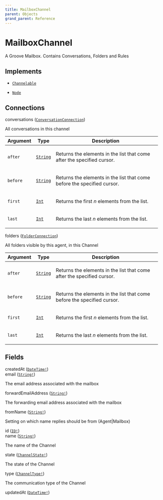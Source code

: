 ```yaml
---
title: MailboxChannel
parent: Objects
grand_parent: Reference
---
```


# MailboxChannel

A Groove Mailbox. Contains Conversations, Folders and Rules

## Implements

- <code><a href="/docs/reference/interface/channelable">Channelable</a></code>

- <code><a href="/docs/reference/interface/node">Node</a></code>

## Connections

<div class="field-entry ">
  <span id="conversations" class="field-name connection-name anchored">conversations (<code><a href="/docs/reference/connection_type/conversation_connection">ConversationConnection</a></code>)</span>

  <div class="description-wrapper">
   <p>All conversations in this channel</p>
     <table class="arguments">
  <thead>
  <tr>
    <th>Argument</th>
    <th>Type</th>
    <th>Description</th>
  </tr>
  </thead>
  <tbody>

  <tr>
  <td><code class="anchored">after</code></td>
  <td>
    <code><a href="/docs/reference/scalar/string">String</a></code>
  </td>
  <td>
    <p>Returns the elements in the list that come after the specified cursor.</p>
   </td>
  </tr>

  <tr>
  <td><code class="anchored">before</code></td>
  <td>
    <code><a href="/docs/reference/scalar/string">String</a></code>
  </td>
  <td>
    <p>Returns the elements in the list that come before the specified cursor.</p>
   </td>
  </tr>

  <tr>
  <td><code class="anchored">first</code></td>
  <td>
    <code><a href="/docs/reference/scalar/int">Int</a></code>
  </td>
  <td>
    <p>Returns the first <em>n</em> elements from the list.</p>
   </td>
  </tr>

  <tr>
  <td><code class="anchored">last</code></td>
  <td>
    <code><a href="/docs/reference/scalar/int">Int</a></code>
  </td>
  <td>
    <p>Returns the last <em>n</em> elements from the list.</p>
   </td>
  </tr>

  </tbody>
</table>

  </div>
</div>

<div class="field-entry ">
  <span id="folders" class="field-name connection-name anchored">folders (<code><a href="/docs/reference/connection_type/folder_connection">FolderConnection</a></code>)</span>

  <div class="description-wrapper">
   <p>All folders visible by this agent, in this Channel</p>
     <table class="arguments">
  <thead>
  <tr>
    <th>Argument</th>
    <th>Type</th>
    <th>Description</th>
  </tr>
  </thead>
  <tbody>

  <tr>
  <td><code class="anchored">after</code></td>
  <td>
    <code><a href="/docs/reference/scalar/string">String</a></code>
  </td>
  <td>
    <p>Returns the elements in the list that come after the specified cursor.</p>
   </td>
  </tr>

  <tr>
  <td><code class="anchored">before</code></td>
  <td>
    <code><a href="/docs/reference/scalar/string">String</a></code>
  </td>
  <td>
    <p>Returns the elements in the list that come before the specified cursor.</p>
   </td>
  </tr>

  <tr>
  <td><code class="anchored">first</code></td>
  <td>
    <code><a href="/docs/reference/scalar/int">Int</a></code>
  </td>
  <td>
    <p>Returns the first <em>n</em> elements from the list.</p>
   </td>
  </tr>

  <tr>
  <td><code class="anchored">last</code></td>
  <td>
    <code><a href="/docs/reference/scalar/int">Int</a></code>
  </td>
  <td>
    <p>Returns the last <em>n</em> elements from the list.</p>
   </td>
  </tr>

  </tbody>
</table>

  </div>
</div>

## Fields

<div class="field-entry ">
  <span id="created_at" class="field-name anchored">createdAt (<code><a href="/docs/reference/scalar/date_time">DateTime!</a></code>)</span>

  <div class="description-wrapper">

  </div>
</div>

<div class="field-entry ">
  <span id="email" class="field-name anchored">email (<code><a href="/docs/reference/scalar/string">String!</a></code>)</span>

  <div class="description-wrapper">
   <p>The email address associated with the mailbox</p>

  </div>
</div>

<div class="field-entry ">
  <span id="forward_email_address" class="field-name anchored">forwardEmailAddress (<code><a href="/docs/reference/scalar/string">String!</a></code>)</span>

  <div class="description-wrapper">
   <p>The forwarding email address associated with the mailbox</p>

  </div>
</div>

<div class="field-entry ">
  <span id="from_name" class="field-name anchored">fromName (<code><a href="/docs/reference/scalar/string">String!</a></code>)</span>

  <div class="description-wrapper">
   <p>Setting on which name replies should be from (Agent|Mailbox)</p>

  </div>
</div>

<div class="field-entry ">
  <span id="id" class="field-name anchored">id (<code><a href="/docs/reference/scalar/id">ID!</a></code>)</span>

  <div class="description-wrapper">

  </div>
</div>

<div class="field-entry ">
  <span id="name" class="field-name anchored">name (<code><a href="/docs/reference/scalar/string">String!</a></code>)</span>

  <div class="description-wrapper">
   <p>The name of the Channel</p>

  </div>
</div>

<div class="field-entry ">
  <span id="state" class="field-name anchored">state (<code><a href="/docs/reference/enum/channel_state">ChannelState!</a></code>)</span>

  <div class="description-wrapper">
   <p>The state of the Channel</p>

  </div>
</div>

<div class="field-entry ">
  <span id="type" class="field-name anchored">type (<code><a href="/docs/reference/enum/channel_type">ChannelType!</a></code>)</span>

  <div class="description-wrapper">
   <p>The communication type of the Channel</p>

  </div>
</div>

<div class="field-entry ">
  <span id="updated_at" class="field-name anchored">updatedAt (<code><a href="/docs/reference/scalar/date_time">DateTime!</a></code>)</span>

  <div class="description-wrapper">

  </div>
</div>

